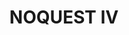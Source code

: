 ---
title: 'NOQUEST IV'
linerNotes: "NOQUEST IV: Chronicles of the Called One is the fourth album in the NOQUEST series. The album's source material comes from the various lands and titles from the Dragon Quest franchise, and expanding its horizons beyond that world with a variety of film and TV skits. NOQUEST IV may never have been recorded let alone released were it not for inspiration from other VGM music and a letting go of sorts. Sometimes the harder you push, the less you get out of it."
pubDate: '02 Aug 2024'
image: 'noquest-iv.jpg'
url: 'https://strrchildluke.bandcamp.com/album/noquest-iv'
--- 